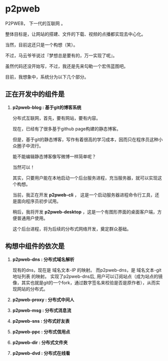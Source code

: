 # p2pweb

P2PWEB， 下一代的互联网 。

整体目标是，让网站的搭建、文件的下载、视频的点播都实现去中心化。

当然，目前这还只是一个构想（笑）。

不过，马云爷爷说过『梦想总是要有的，万一实现了呢』。

虽然代码还没开始写，不过，我还是先来勾勒一个宏伟蓝图吧。

目前，我想象中，系统分为以下几个部分。

## 正在开发中的组件是

1. **p2pweb-blog : 基于git的博客系统**

    分布式互联网，首先，要有网站，要有内容。    

    现在，已经有了很多基于github page构建的静态博客。
    
    但是，基于git的静态博客，写作有着很高的学习成本，因而只在程序员这种小众圈子中流行。
    
    能不能编辑静态博客像写微博一样简单呢？
    
    当然可以！
   
    其实，只要用户能在本地启动一个后台服务进程，充当服务器，就可以实现这个构想。
  
    当前，我正在开发 **p2pweb-cli** ， 这是一个启动服务器进程命令行工具，还是面向程序员初步试用。
    
    稍后，我将开发 **p2pweb-desktop** ，这是一个有图形界面的桌面客户端，方便普通用户使用。
    
    这个后台进程，将为后续的分布式网络开发，奠定群众基础。
    
## 构想中组件的依次是 
    
1. **p2pweb-dns : 分布式域名解析**

    现有的dns，现在是 域名文本-IP 的映射。
    而p2pweb-dns，是 域名文本-git地址列表 的映射。
    实现了p2pweb-dns后, 用户可以订阅站点（成为站点的镜像，其实也就是git的一个fork，通过数字签名来校验是否是原作者），从而实现网站的分布式。
    
1. **p2pweb-proxy : 分布式中间人**
1. **p2pweb-msg : 分布式消息流**
1. **p2pweb-sns : 分布式好友表**
1. **p2pweb-ppc : 分布式信用点**
1. **p2pweb-dir : 分布式文件夹**
1. **p2pweb-dvd : 分布式在线看**























